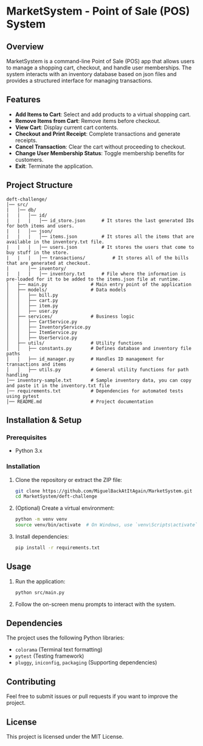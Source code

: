 # MarketSystem - Point of Sale (POS) System

## Overview
MarketSystem is a command-line Point of Sale (POS) app that allows users to manage a shopping cart, checkout, and handle user memberships. The system interacts with an inventory database based on json files and provides a structured interface for managing transactions.

## Features
- **Add Items to Cart**: Select and add products to a virtual shopping cart.
- **Remove Items from Cart**: Remove items before checkout.
- **View Cart**: Display current cart contents.
- **Checkout and Print Receipt**: Complete transactions and generate receipts.
- **Cancel Transaction**: Clear the cart without proceeding to checkout.
- **Change User Membership Status**: Toggle membership benefits for customers.
- **Exit**: Terminate the application.

## Project Structure
```
deft-challenge/
│── src/
|   │── db/
|   |   │── id/
|   |   |   │── id_store.json      # It stores the last generated IDs for both items and users.
|   |   │── json/
|   |   |   │── items.json         # It stores all the items that are available in the inventory.txt file.
|   |   |   │── users.json         # It stores the users that come to buy stuff in the store.
|   |   |   │── transactions/          # It stores all of the bills that are generated at checkout.
|       │── inventory/
|   |   |   │── inventory.txt      # File where the information is pre-loaded for it to be added to the items.json file at runtime.  
│   ├── main.py                # Main entry point of the application
│   ├── models/                # Data models
│   │   ├── bill.py
│   │   ├── cart.py
│   │   ├── item.py
│   │   ├── user.py
│   ├── services/              # Business logic
│   │   ├── CartService.py
│   │   ├── InventoryService.py
│   │   ├── ItemService.py
│   │   ├── UserService.py
│   ├── utils/                 # Utility functions
│   │   ├── constants.py       # Defines database and inventory file paths
│   │   ├── id_manager.py      # Handles ID management for transactions and items
│   │   ├── utils.py           # General utility functions for path handling
│── inventory-sample.txt       # Sample inventory data, you can copy and paste it in the inventory.txt file
│── requirements.txt           # Dependencies for automated tests using pytest
│── README.md                  # Project documentation
```

## Installation & Setup
### Prerequisites
- Python 3.x

### Installation
1. Clone the repository or extract the ZIP file:
   ```bash
   git clone https://github.com/MiguelBackAtItAgain/MarketSystem.git
   cd MarketSystem/deft-challenge
   ```
2. (Optional) Create a virtual environment:
   ```bash
   python -m venv venv
   source venv/bin/activate  # On Windows, use `venv\Scripts\activate`
   ```
3. Install dependencies:
   ```bash
   pip install -r requirements.txt
   ```

## Usage
1. Run the application:
   ```bash
   python src/main.py
   ```
2. Follow the on-screen menu prompts to interact with the system.

## Dependencies
The project uses the following Python libraries:
- `colorama` (Terminal text formatting)
- `pytest` (Testing framework)
- `pluggy`, `iniconfig`, `packaging` (Supporting dependencies)

## Contributing
Feel free to submit issues or pull requests if you want to improve the project.

## License
This project is licensed under the MIT License.
